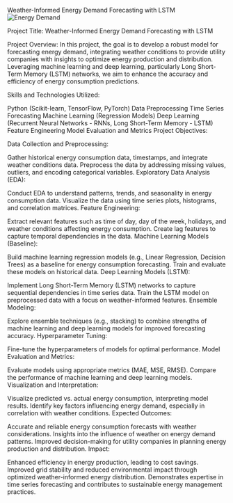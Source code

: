 Weather-Informed Energy Demand Forecasting with LSTM
![Energy Demand](https://github.com/ssprakash5/Energy-Demand-Forecasting-in-accordance-to-weather-by-LSTM./assets/154003057/553e3982-a2c3-4445-8241-780ea795cb0c)

Project Title: Weather-Informed Energy Demand Forecasting with LSTM

Project Overview:
In this project, the goal is to develop a robust model for forecasting energy demand, integrating weather conditions to provide utility companies with insights to optimize energy production and distribution. Leveraging machine learning and deep learning, particularly Long Short-Term Memory (LSTM) networks, we aim to enhance the accuracy and efficiency of energy consumption predictions.

Skills and Technologies Utilized:

Python (Scikit-learn, TensorFlow, PyTorch)
Data Preprocessing
Time Series Forecasting
Machine Learning (Regression Models)
Deep Learning (Recurrent Neural Networks - RNNs, Long Short-Term Memory - LSTM)
Feature Engineering
Model Evaluation and Metrics
Project Objectives:

Data Collection and Preprocessing:

Gather historical energy consumption data, timestamps, and integrate weather conditions data.
Preprocess the data by addressing missing values, outliers, and encoding categorical variables.
Exploratory Data Analysis (EDA):

Conduct EDA to understand patterns, trends, and seasonality in energy consumption data.
Visualize the data using time series plots, histograms, and correlation matrices.
Feature Engineering:

Extract relevant features such as time of day, day of the week, holidays, and weather conditions affecting energy consumption.
Create lag features to capture temporal dependencies in the data.
Machine Learning Models (Baseline):

Build machine learning regression models (e.g., Linear Regression, Decision Trees) as a baseline for energy consumption forecasting.
Train and evaluate these models on historical data.
Deep Learning Models (LSTM):

Implement Long Short-Term Memory (LSTM) networks to capture sequential dependencies in time series data.
Train the LSTM model on preprocessed data with a focus on weather-informed features.
Ensemble Modeling:

Explore ensemble techniques (e.g., stacking) to combine strengths of machine learning and deep learning models for improved forecasting accuracy.
Hyperparameter Tuning:

Fine-tune the hyperparameters of models for optimal performance.
Model Evaluation and Metrics:

Evaluate models using appropriate metrics (MAE, MSE, RMSE).
Compare the performance of machine learning and deep learning models.
Visualization and Interpretation:

Visualize predicted vs. actual energy consumption, interpreting model results.
Identify key factors influencing energy demand, especially in correlation with weather conditions.
Expected Outcomes:

Accurate and reliable energy consumption forecasts with weather considerations.
Insights into the influence of weather on energy demand patterns.
Improved decision-making for utility companies in planning energy production and distribution.
Impact:

Enhanced efficiency in energy production, leading to cost savings.
Improved grid stability and reduced environmental impact through optimized weather-informed energy distribution.
Demonstrates expertise in time series forecasting and contributes to sustainable energy management practices.
